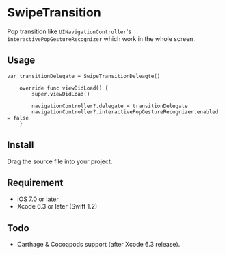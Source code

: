 # SwipeTransition

Pop transition like `UINavigationController`'s `interactivePopGestureRecognizer` which work in the whole screen.

## Usage

	var transitionDelegate = SwipeTransitionDeleagte()

	    override func viewDidLoad() {
	        super.viewDidLoad()
        
	        navigationController?.delegate = transitionDelegate
	        navigationController?.interactivePopGestureRecognizer.enabled = false
	    }

## Install

Drag the source file into your project.

## Requirement

* iOS 7.0 or later
* Xcode 6.3 or later (Swift 1.2)

## Todo

* Carthage & Cocoapods support (after Xcode 6.3 release).
